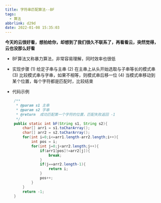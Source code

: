 ```yaml
---
title: 字符串匹配算法--BF
tags:
  - 算法
abbrlink: d29d
date: 2022-01-08 15:35:03
---
```

**今天的云很好看，想拍给你，却想到了我们很久不联系了，再看看云，突然觉得，云也没那么好看**
<!--more-->
- BF算法又称暴力算法，非常容易理解，同时效率也很低
- 实现步骤
(1) 给定子串与主串
(2) 在主串上从头开始选取与子串等长的模式串
(3) 比较模式串与字串，如果不相等，则模式串后移一位
(4) 当模式串移动到某个位置，每个字符都是匹配时，比较结束

- 代码示例
```java
    /**
     * @param s1 主串
     * @param s2 字串
     * @return  成功匹配第一个字符的位置，匹配失败返回 -1
     */
    public static int bF(String s1, String s2){
        char[] arr1 = s1.toCharArray();
        char[] arr2 = s2.toCharArray();
        for(int i=0;i<=arr1.length-arr2.length;i++){
            int pos = i;
            for(int j=0;j<arr2.length;j++){
                if(arr1[pos]!=arr2[j]){
                    break;
                }
                if(j==arr2.length-1){
                    return i;
                }
                pos++;
            }
        }
        return -1;
    }
```
